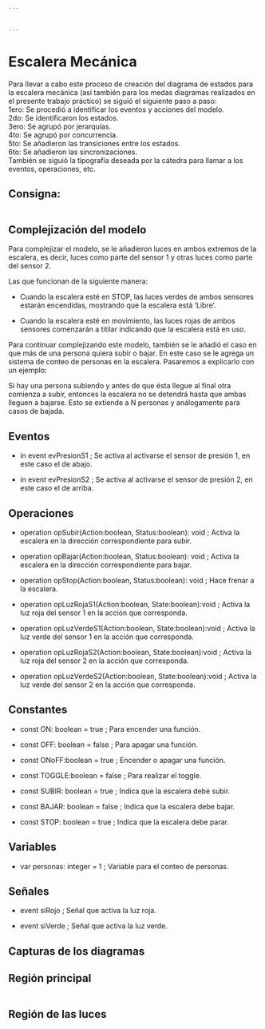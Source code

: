 ```yaml
---


---
```


<h1 id="escalera-mecánica">Escalera Mecánica</h1>
<p>Para llevar a cabo este proceso de creación del diagrama de estados para la escalera mecánica (así también para los medas diagramas realizados en el presente trabajo práctico) se siguió el siguiente paso a paso:<br>
1ero: Se procedió a identificar los eventos y acciones del modelo.<br>
2do: Se identificaron los estados.<br>
3ero: Se agrupó por jerarquías.<br>
4to: Se agrupó por concurrencia.<br>
5to: Se añadieron las transiciones entre los estados.<br>
6to: Se añadieron las sincronizaciones.<br>
También se siguió la tipografía deseada por la cátedra para llamar a los eventos, operaciones, etc.</p>
<h2 id="consigna">Consigna:</h2>
<p><img src="https://lh6.googleusercontent.com/YSecMkvKPss2T-YVn43yP1OtvINNU905wNDSscHXJbgdWAyZQMgF43QhHzrItfPuALVBb6o3fyFdGlNV4s4EjvmtCiJZgGXCETffkMXX4v3ABX8SExrMbpXIYzf83dClQQXYWr7F" alt=""></p>
<h2 id="complejización-del-modelo">Complejización del modelo</h2>
<p>Para complejizar el modelo, se le añadieron luces en ambos extremos de la escalera, es decir, luces como parte del sensor 1 y otras luces como parte del sensor 2.</p>
<p>Las que funcionan de la siguiente manera:</p>
<ul>
<li>
<p>Cuando la escalera esté en STOP, las luces verdes de ambos sensores estarán encendidas, mostrando que la escalera está ‘Libre’.</p>
</li>
<li>
<p>Cuando la escalera esté en movimiento, las luces rojas de ambos sensores comenzarán a titilar indicando que la escalera está en uso.</p>
</li>
</ul>
<p>Para continuar complejizando este modelo, también se le añadió el caso en que más de una persona quiera subir o bajar. En este caso se le agrega un sistema de conteo de personas en la escalera. Pasaremos a explicarlo con un ejemplo:</p>
<p>Si hay una persona subiendo y antes de que ésta llegue al final otra comienza a subir, entonces la escalera no se detendrá hasta que ambas lleguen a bajarse. Esto se extiende a N personas y análogamente para casos de bajada.</p>
<h2 id="eventos">Eventos</h2>
<ul>
<li>
<p>in event evPresionS1 ; Se activa al activarse el sensor de presión 1, en este caso el de abajo.</p>
</li>
<li>
<p>in event evPresionS2 ; Se activa al activarse el sensor de presión 2, en este caso el de arriba.</p>
</li>
</ul>
<h2 id="operaciones">Operaciones</h2>
<ul>
<li>
<p>operation opSubir(Action:boolean, Status:boolean): void ; Activa la escalera en la dirección correspondiente para subir.</p>
</li>
<li>
<p>operation opBajar(Action:boolean, Status:boolean): void ; Activa la escalera en la dirección correspondiente para bajar.</p>
</li>
<li>
<p>operation opStop(Action:boolean, Status:boolean): void ; Hace frenar a la escalera.</p>
</li>
<li>
<p>operation opLuzRojaS1(Action:boolean, State:boolean):void ; Activa la luz roja del sensor 1 en la acción que corresponda.</p>
</li>
<li>
<p>operation opLuzVerdeS1(Action:boolean, State:boolean):void ; Activa la luz verde del sensor 1 en la acción que corresponda.</p>
</li>
<li>
<p>operation opLuzRojaS2(Action:boolean, State:boolean):void ; Activa la luz roja del sensor 2 en la acción que corresponda.</p>
</li>
<li>
<p>operation opLuzVerdeS2(Action:boolean, State:boolean):void ; Activa la luz verde del sensor 2 en la acción que corresponda.</p>
</li>
</ul>
<h2 id="constantes">Constantes</h2>
<ul>
<li>
<p>const ON: boolean = true ; Para encender una función.</p>
</li>
<li>
<p>const OFF: boolean = false ; Para apagar una función.</p>
</li>
<li>
<p>const ONoFF:boolean = true ; Encender o apagar una función.</p>
</li>
<li>
<p>const TOGGLE:boolean = false ; Para realizar el toggle.</p>
</li>
<li>
<p>const SUBIR: boolean = true ; Indica que la escalera debe subir.</p>
</li>
<li>
<p>const BAJAR: boolean = false ; Indica que la escalera debe bajar.</p>
</li>
<li>
<p>const STOP: boolean = true ; Indica que la escalera debe parar.</p>
</li>
</ul>
<h2 id="variables">Variables</h2>
<ul>
<li>var personas: integer = 1 ; Variable para el conteo de personas.</li>
</ul>
<h2 id="señales">Señales</h2>
<ul>
<li>
<p>event siRojo ; Señal que activa la luz roja.</p>
</li>
<li>
<p>event siVerde ; Señal que activa la luz verde.</p>
</li>
</ul>
<h2 id="capturas-de-los-diagramas">Capturas de los diagramas</h2>
<h2 id="región-principal">Región principal</h2>
<p><img src="https://lh6.googleusercontent.com/ywEhhxOVh8BSxWREv_cr6Yb9Cl86DaeMyhH7tOIAHdCLa64GLeZ-cDyEE6_uITaVO2mvm-XxVb0IZkLiWdkqHjZzR1Z1KeTG26TpuF_f07HLyXlwtcUxRiNVB7QVZDh0nVyTKPFo" alt=""></p>
<h2 id="región-de-las-luces">Región de las luces</h2>
<p><img src="https://lh4.googleusercontent.com/20BSjHuJaO0HnlWb0ja6XHG22rMqhD2atvUQDx_6eHn1PJ0X9cMs5VQC-8SNVVDhqtvMQhTFhP20IRYz9ScqxajLuC8JyrSBYyVv1Wo0uxB-i-pgdNIGpwI82b_BPotpDMlS3ETh" alt=""></p>

